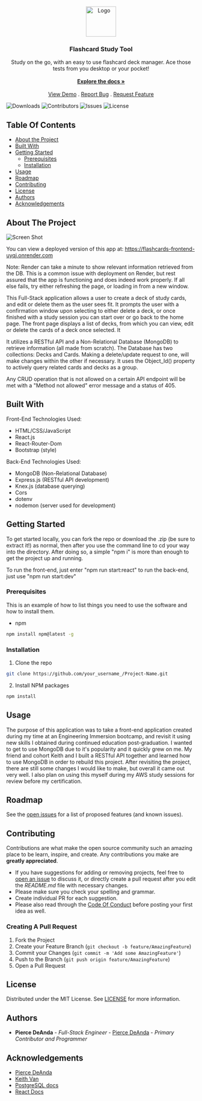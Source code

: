 <br/>
<p align="center">
  <a href="https://github.com/NewDevOnTheBlock/https://github.com/NewDevOnTheBlock/Flashcard-App-Fullstack">
    <img src="images/logo.png" alt="Logo" width="80" height="80">
  </a>

  <h3 align="center">Flashcard Study Tool</h3>

  <p align="center">
    Study on the go, with an easy to use flashcard deck manager. Ace those tests from you desktop or your pocket!
    <br/>
    <br/>
    <a href="https://github.com/NewDevOnTheBlock/https://github.com/NewDevOnTheBlock/Flashcard-App-Fullstack"><strong>Explore the docs »</strong></a>
    <br/>
    <br/>
    <a href="https://github.com/NewDevOnTheBlock/https://github.com/NewDevOnTheBlock/Flashcard-App-Fullstack">View Demo</a>
    .
    <a href="https://github.com/NewDevOnTheBlock/https://github.com/NewDevOnTheBlock/Flashcard-App-Fullstack/issues">Report Bug</a>
    .
    <a href="https://github.com/NewDevOnTheBlock/https://github.com/NewDevOnTheBlock/Flashcard-App-Fullstack/issues">Request Feature</a>
  </p>
</p>

![Downloads](https://img.shields.io/github/downloads/NewDevOnTheBlock/https://github.com/NewDevOnTheBlock/Flashcard-App-Fullstack/total) ![Contributors](https://img.shields.io/github/contributors/NewDevOnTheBlock/https://github.com/NewDevOnTheBlock/Flashcard-App-Fullstack?color=dark-green) ![Issues](https://img.shields.io/github/issues/NewDevOnTheBlock/https://github.com/NewDevOnTheBlock/Flashcard-App-Fullstack) ![License](https://img.shields.io/github/license/NewDevOnTheBlock/https://github.com/NewDevOnTheBlock/Flashcard-App-Fullstack) 

## Table Of Contents

* [About the Project](#about-the-project)
* [Built With](#built-with)
* [Getting Started](#getting-started)
  * [Prerequisites](#prerequisites)
  * [Installation](#installation)
* [Usage](#usage)
* [Roadmap](#roadmap)
* [Contributing](#contributing)
* [License](#license)
* [Authors](#authors)
* [Acknowledgements](#acknowledgements)

## About The Project

![Screen Shot](https://flashcards-frontend-uyqj.onrender.com)

You can view a deployed version of this app at: https://flashcards-frontend-uyqj.onrender.com

Note: Render can take a minute to show relevant information retrieved from the DB. This is a common issue with deployment on Render, but rest assured that the app is functioning and does indeed work properly. If all else fails, try either refreshing the page, or loading in from a new window.

This Full-Stack application allows a user to create a deck of study cards, and edit or delete them as the user sees fit. It prompts the user with a confirmation window upon selecting to either delete a deck, or once finished with a study session you can start over or go back to the home page. The front page displays a list of decks, from which you can view, edit or delete the cards of a deck once selected. It 

It utilizes a RESTful API and a Non-Relational Database (MongoDB) to retrieve information (all made from scratch). The Database has two collections: Decks and Cards. Making a delete/update request to one, will make changes within the other if necessary. It uses the Object_Id() property to actively query related cards and decks as a group.

Any CRUD operation that is not allowed on a certain API endpoint will be met with a "Method not allowed" error message and a status of 405.

## Built With

Front-End Technologies Used:
- HTML/CSS/JavaScript
- React.js
- React-Router-Dom
- Bootstrap (style)

Back-End Technologies Used:
- MongoDB (Non-Relational Database)
- Express.js (RESTful API development)
- Knex.js (database querying)
- Cors
- dotenv
- nodemon (server used for development)

## Getting Started

To get started locally, you can fork the repo or download the .zip (be sure to extract it!) as normal, then after you use the command line to cd your way into the directory. After doing so, a simple "npm i" is more than enough to get the project up and running. 

To run the front-end, just enter "npm run start:react"
to run the back-end, just use "npm run start:dev"

### Prerequisites

This is an example of how to list things you need to use the software and how to install them.

* npm

```sh
npm install npm@latest -g
```

### Installation

1. Clone the repo

```sh
git clone https://github.com/your_username_/Project-Name.git
```

2. Install NPM packages

```sh
npm install
```

## Usage

The purpose of this application was to take a front-end application created during my time at an Engineering Immersion bootcamp, and revisit it using new skills I obtained during continued education post-graduation. I wanted to get to use MongoDB due to it's popularity and it quickly grew on me. My friend and cohort Keith and I built a RESTful API together and learned how to use MongoDB in order to rebuild this project. After revisiting the project, there are still some changes I would like to make, but overall it came out very well. I also plan on using this myself during my AWS study sessions for review before my certification. 

## Roadmap

See the [open issues](https://github.com/NewDevOnTheBlock/https://github.com/NewDevOnTheBlock/Flashcard-App-Fullstack/issues) for a list of proposed features (and known issues).

## Contributing

Contributions are what make the open source community such an amazing place to be learn, inspire, and create. Any contributions you make are **greatly appreciated**.
* If you have suggestions for adding or removing projects, feel free to [open an issue](https://github.com/NewDevOnTheBlock/https://github.com/NewDevOnTheBlock/Flashcard-App-Fullstack/issues/new) to discuss it, or directly create a pull request after you edit the *README.md* file with necessary changes.
* Please make sure you check your spelling and grammar.
* Create individual PR for each suggestion.
* Please also read through the [Code Of Conduct](https://github.com/NewDevOnTheBlock/https://github.com/NewDevOnTheBlock/Flashcard-App-Fullstack/blob/main/CODE_OF_CONDUCT.md) before posting your first idea as well.

### Creating A Pull Request

1. Fork the Project
2. Create your Feature Branch (`git checkout -b feature/AmazingFeature`)
3. Commit your Changes (`git commit -m 'Add some AmazingFeature'`)
4. Push to the Branch (`git push origin feature/AmazingFeature`)
5. Open a Pull Request

## License

Distributed under the MIT License. See [LICENSE](https://github.com/NewDevOnTheBlock/https://github.com/NewDevOnTheBlock/Flashcard-App-Fullstack/blob/main/LICENSE.md) for more information.

## Authors

* **Pierce DeAnda** - *Full-Stack Engineer* - [Pierce DeAnda](https://github.com/NewDevOnTheBlock/) - *Primary Contributor and Programmer*

## Acknowledgements

* [Pierce DeAnda](https://github.com/NewDevOnTheBlock/)
* [Keith Van](https://nvious7-portfolio.netlify.app/)
* [PostgreSQL docs](https://www.postgresql.org/)
* [React Docs](https://legacy.reactjs.org/docs/getting-started.html)
